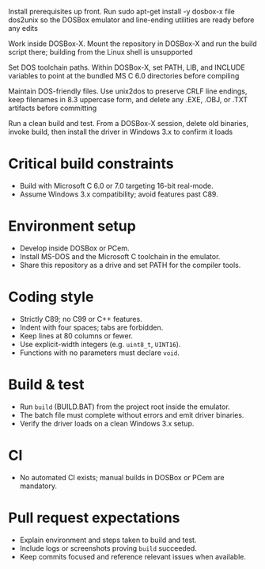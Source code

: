 Install prerequisites up front. Run sudo apt-get install -y dosbox-x file dos2unix so the DOSBox emulator and line-ending utilities are ready before any edits

Work inside DOSBox-X. Mount the repository in DOSBox-X and run the build script there; building from the Linux shell is unsupported

Set DOS toolchain paths. Within DOSBox-X, set PATH, LIB, and INCLUDE variables to point at the bundled MS C 6.0 directories before compiling

Maintain DOS-friendly files. Use unix2dos to preserve CRLF line endings, keep filenames in 8.3 uppercase form, and delete any .EXE, .OBJ, or .TXT artifacts before committing

Run a clean build and test. From a DOSBox-X session, delete old binaries, invoke build, then install the driver in Windows 3.x to confirm it loads

# Critical build constraints
- Build with Microsoft C 6.0 or 7.0 targeting 16-bit real-mode.
- Assume Windows 3.x compatibility; avoid features past C89.

# Environment setup
- Develop inside DOSBox or PCem.
- Install MS-DOS and the Microsoft C toolchain in the emulator.
- Share this repository as a drive and set PATH for the compiler tools.

# Coding style
- Strictly C89; no C99 or C++ features.
- Indent with four spaces; tabs are forbidden.
- Keep lines at 80 columns or fewer.
- Use explicit-width integers (e.g. `uint8_t`, `UINT16`).
- Functions with no parameters must declare `void`.

# Build & test
- Run `build` (BUILD.BAT) from the project root inside the emulator.
- The batch file must complete without errors and emit driver binaries.
- Verify the driver loads on a clean Windows 3.x setup.

# CI
- No automated CI exists; manual builds in DOSBox or PCem are mandatory.

# Pull request expectations
- Explain environment and steps taken to build and test.
- Include logs or screenshots proving `build` succeeded.
- Keep commits focused and reference relevant issues when available.

